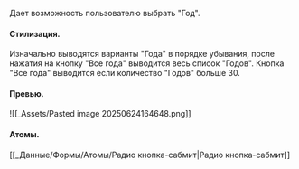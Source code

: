 Дает возможность пользователю выбрать "Год".

#### Стилизация.
Изначально выводятся варианты "Года" в порядке убывания, после нажатия на кнопку "Все года" выводится весь список "Годов".
Кнопка "Все года" выводится если количество "Годов" больше 30.
#### Превью.
![[_Assets/Pasted image 20250624164648.png]]

#### Атомы.
[[_Данные/Формы/Атомы/Радио кнопка-сабмит|Радио кнопка-сабмит]]